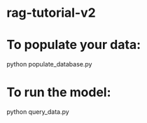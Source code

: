 # rag-tutorial-v2

# To populate your data:
python populate_database.py

# To run the model:
python query_data.py
